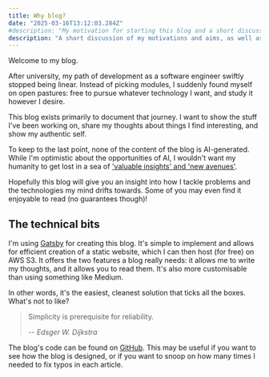 ```yaml
---
title: Why blog?
date: "2025-03-16T13:12:03.284Z"
#description: "My motivation for starting this blog and a short discussion of its aims."
description: "A short discussion of my motivations and aims, as well as an overview of the technology I'm using to host this blog."
---
```


Welcome to my blog.

After university, my path of development as a software engineer swiftly stopped being linear. Instead of picking modules, 
I suddenly found myself on open pastures: free to pursue whatever technology I want, and study it however I desire.

This blog exists primarily to document that journey. I want to show the stuff I've been working on, share my thoughts about
things I find interesting, and show my authentic self.

To keep to the last point, none of the content of the blog is AI-generated. 
While I'm optimistic about the opportunities of AI, I wouldn't want my humanity to get lost in a sea of ['valuable insights' and 'new avenues'](https://gptzero.me/ai-vocabulary). 

Hopefully this blog will give you an insight into how I tackle problems and the technologies my mind drifts 
towards. Some of you may even find it enjoyable to read (no guarantees though)!

## The technical bits

I'm using [Gatsby](https://www.gatsbyjs.com/) for creating this blog. It's simple to implement and allows for efficient
creation of a static website, which I can then host (for free) on AWS S3. It offers the two features
a blog really needs: it allows me to write my thoughts, and it allows you to read them. It's also more customisable than
using something like Medium.

In other words, it's the easiest, cleanest solution that ticks all the boxes. What's not to like?

> Simplicity is prerequisite for reliability.
> 
> -- <cite>Edsger W. Dijkstra</cite>

The blog's code can be found on [GitHub](https://github.com/Patraiku/blog). This may be useful if you want to see how the blog is designed, or if you 
want to snoop on how many times I needed to fix typos in each article.